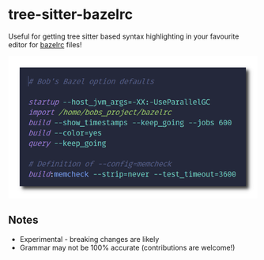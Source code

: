 # tree-sitter-bazelrc

Useful for getting tree sitter based syntax highlighting in your favourite editor for [bazelrc](https://bazel.build/run/bazelrc) files!

![Syntax Highlighting Example](examples/example-highlighting.png)

## Notes

* Experimental - breaking changes are likely
* Grammar may not be 100% accurate (contributions are welcome!)

